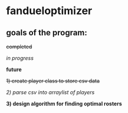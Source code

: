 # fandueloptimizer

## goals of the program:


~~completed~~

_in progress_

**future**

~~1) create player class to store csv data~~

_2) parse csv into arraylist of players_

**3) design algorithm for finding optimal rosters**
